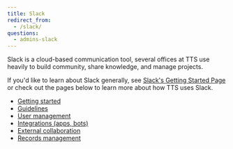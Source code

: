 ```yaml
---
title: Slack
redirect_from:
  - /slack/
questions:
  - admins-slack
---
```


Slack is a cloud-based communication tool, several offices at TTS use heavily to build community, share knowledge, and manage projects.

If you'd like to learn about Slack generally, see [Slack's Getting Started Page](https://slack.com/help/articles/218080037-Getting-started-for-new-Slack-users) or check out the pages below to learn more about how TTS uses Slack.

- [Getting started](getting-started/)
- [Guidelines](guidelines/)
- [User management](user-management/)
- [Integrations (apps, bots)](integrations/)
- [External collaboration](external-collaboration/)
- [Records management](records/)
